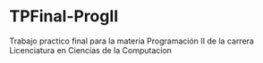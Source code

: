 # TPFinal-ProgII
Trabajo practico final para la materia Programación II de la carrera Licenciatura en Ciencias de la Computacion